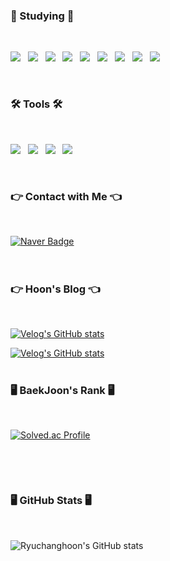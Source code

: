 <h3><b>🦾 Studying 🦾</b></h3>
</br>
<p>
<img src="https://img.shields.io/badge/Python-3776AB?style=flat-square&logo=python&logoColor=white"/></a> &nbsp
<img src="https://img.shields.io/badge/TensorFlow-FF6F00?style=flat-square&logo=TensorFlow&logoColor=white"/></a> &nbsp
<img src="https://img.shields.io/badge/PyTorch-EE4C2C?style=flat-square&logo=PyTorch&logoColor=white"></a> &nbsp
<img src="https://img.shields.io/badge/openCV-5C3EE8?style=flat-square&logo=opencv&logoColor=white"></a> &nbsp
<img src="https://img.shields.io/badge/JavaScript-F7DF1E?style=flat-square&logo=JavaScript&logoColor=white"/></a> &nbsp
<img src="https://img.shields.io/badge/HTML5-E34F26?style=flat-square&logo=HTML5&logoColor=white"/></a> &nbsp
<!-- <img src="https://img.shields.io/badge/Android-3DDC84?style=flat-square&logo=Android&logoColor=white"/></a> &nbsp -->
<img src="https://img.shields.io/badge/CSS3-1572B6?style=flat-square&logo=CSS3&logoColor=white"/></a> &nbsp 
<img src="https://img.shields.io/badge/React-61DAFB?style=flat-square&logo=React&logoColor=white"/></a> &nbsp  
<img src="https://img.shields.io/badge/MySQL-4479A1?style=flat-square&logo=MySQL&logoColor=white"/></a> &nbsp


</p>

</br>
<h3><b>🛠 Tools 🛠</b></h3>

</br>


<p>
<img src="https://img.shields.io/badge/Visual Studio Code-007ACC?style=flat-square&logo=Visual Studio Code&logoColor=white"/></a> &nbsp
<img src="https://img.shields.io/badge/Google Colab-F9AB00?style=flat-square&logo=Google Colab&logoColor=white"/></a> &nbsp
<img src="https://img.shields.io/badge/Jupyter-F37626?style=flat-square&logo=Jupyter&logoColor=white"/></a> &nbsp
<img src="https://img.shields.io/badge/Eclipse IDE-2C2255?style=flat-square&logo=Eclipse IDE&logoColor=white"/></a> &nbsp
</p>
</br>



<h3><b>👉 Contact with Me 👈 </b></h3>
</br>

 [![Naver Badge](https://img.shields.io/badge/Naver-03C75A?style=flat-square&logo=Naver&logoColor=white&link=mailto:fbckdgns3@naver.com)](mailto:fbckdgns3@naver.com)
</br>
</br>
</br>
<h3><b>👉 Hoon's Blog 👈 </b></h3>
</br>

[![Velog's GitHub stats](https://velog-readme-stats.vercel.app/api/badge?name=Linear_RCH)](https://velog.io/@fbckdgns3) 

[![Velog's GitHub stats](https://velog-readme-stats.vercel.app/api?color=black&name=fbckdgns3)](https://github.com/Ryuchanghoon/velog-readme-stats)
</br>
</br>

<h3><b>🖥 BaekJoon's Rank 🖥</b></h3>
</br>

[![Solved.ac Profile](http://mazassumnida.wtf/api/v2/generate_badge?boj=fbckdgns123)](https://solved.ac/fbckdgns123)

</br>
</p>


</br>




<h3><b>🖥 GitHub Stats 🖥</b></h3>
</br>

![Ryuchanghoon's GitHub stats](https://github-readme-stats.vercel.app/api?username=Ryuchanghoon&show_icons=true&theme=radical)
